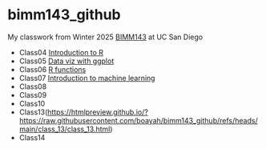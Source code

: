 # bimm143_github
My classwork from Winter 2025 [BIMM143](https://bioboot.github.io/bimm143_W25/) at UC San Diego

- Class04 [Introduction to R]()
- Class05 [Data viz with ggplot](https://htmlpreview.github.io/?https://raw.githubusercontent.com/boayah/bimm143_github/refs/heads/main/class05/class05.html)
- Class06 [R functions](https://htmlpreview.github.io/?https://raw.githubusercontent.com/boayah/bimm143_github/refs/heads/main/class06/class06.html)
- Class07 [Introduction to machine learning](https://htmlpreview.github.io/?https://raw.githubusercontent.com/boayah/bimm143_github/refs/heads/main/class07/class07.html)
- Class08[]()
- Class09[](https://htmlpreview.github.io/?https://raw.githubusercontent.com/boayah/bimm143_github/refs/heads/main/class09/class09.html)
- Class10[]()
- Class13(https://htmlpreview.github.io/?https://raw.githubusercontent.com/boayah/bimm143_github/refs/heads/main/class_13/class_13.html)
- Class14[](https://github.com/boayah/bimm143_github/blob/main/class%2014/class14.pdf)
  
